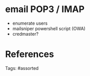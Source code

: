 # email POP3 / IMAP
- enumerate users
- mailsniper powershell script (OWA)
- credmaster?

# References

Tags:
    #assorted

